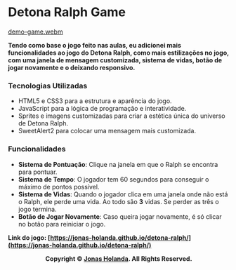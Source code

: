 # Detona Ralph Game


[demo-game.webm](https://github.com/jonas-holanda/detona-ralph/assets/138180385/e2797f7a-1b2e-4eee-aada-c9c5319a4f03)


**Tendo como base o jogo feito nas aulas, eu adicionei mais funcionalidades ao jogo do Detona Ralph, como mais estilizações no jogo, com uma janela de mensagem customizada, sistema de vidas, botão de jogar novamente e o deixando responsivo.**

### Tecnologias Utilizadas

- HTML5 e CSS3 para a estrutura e aparência do jogo.
- JavaScript para a lógica de programação e interatividade.
- Sprites e imagens customizadas para criar a estética única do universo de Detona Ralph.
- SweetAlert2 para colocar uma mensagem mais customizada.

### Funcionalidades

- **Sistema de Pontuação**: Clique na janela em que o Ralph se encontra para pontuar.
- **Sistema de Tempo**: O jogador tem 60 segundos para conseguir o máximo de pontos possível.
- **Sistema de Vidas**: Quando o jogador clica em uma janela onde não está o Ralph, ele perde uma vida. Ao todo são **3** vidas. Se perder as três o jogo termina.
- **Botão de Jogar Novamente**: Caso queira jogar novamente, é só clicar no botão para reiniciar o jogo.

**Link do jogo: [https://jonas-holanda.github.io/detona-ralph/](https://jonas-holanda.github.io/detona-ralph/)**

<p align="center">
    <strong>Copyright © <a href="https://github.com/jonas-holanda" target="_blank">Jonas Holanda</a>. All Rights Reserved.</strong>
</p>
